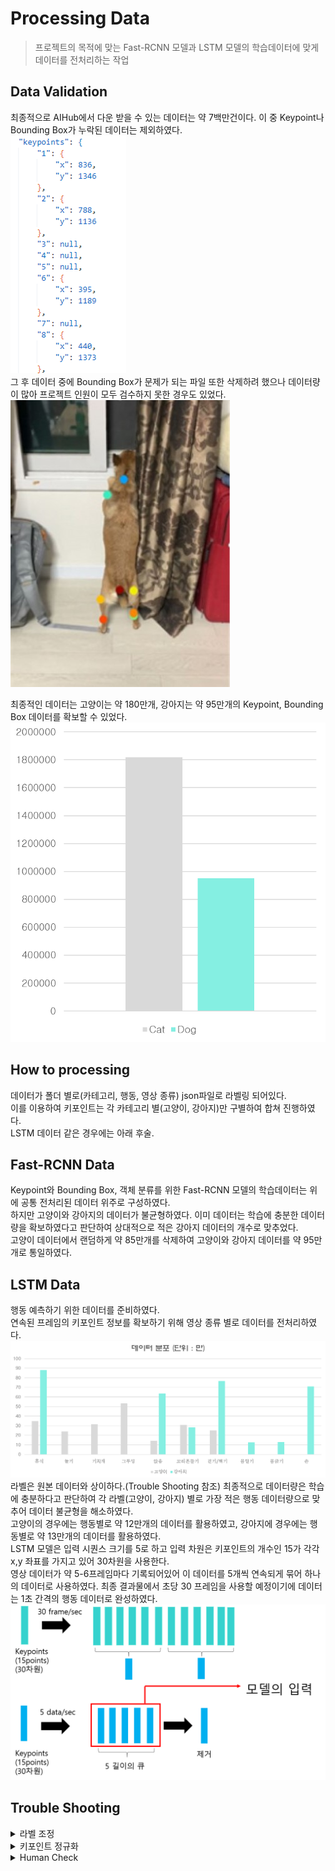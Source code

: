 # Processing Data
> 프로젝트의 목적에 맞는 Fast-RCNN 모델과 LSTM 모델의 학습데이터에 맞게 데이터를 전처리하는 작업

## Data Validation
최종적으로 AIHub에서 다운 받을 수 있는 데이터는 약 7백만건이다. 이 중 Keypoint나 Bounding Box가 누락된 데이터는 제외하였다.  
<img src=https://github.com/YUYUJIN/animalPoseTrain/blob/main/images/keypointsnull.png></img>  
그 후 데이터 중에 Bounding Box가 문제가 되는 파일 또한 삭제하려 했으나 데이터량이 많아 프로젝트 인원이 모두 검수하지 못한 경우도 있었다.  
<img src=https://github.com/YUYUJIN/animalPoseTrain/blob/main/images/bbox.jpg></img>  

최종적인 데이터는 고양이는 약 180만개, 강아지는 약 95만개의 Keypoint, Bounding Box 데이터를 확보할 수 있었다.  
<img src=https://github.com/YUYUJIN/animalPoseTrain/blob/main/images/catdog.png></img>  

## How to processing
데이터가 폴더 별로(카테고리, 행동, 영상 종류) json파일로 라벨링 되어있다.  
이를 이용하여 키포인트는 각 카테고리 별(고양이, 강아지)만 구별하여 합쳐 진행하였다.  
LSTM 데이터 같은 경우에는 아래 후술.

## Fast-RCNN Data
Keypoint와 Bounding Box, 객체 분류를 위한 Fast-RCNN 모델의 학습데이터는 위에 공통 전처리된 데이터 위주로 구성하였다.  
하지만 고양이와 강아지의 데이터가 불균형하였다. 이미 데이터는 학습에 충분한 데이터량을 확보하였다고 판단하여 상대적으로 적은 강아지 데이터의 개수로 맞추었다.  
고양이 데이터에서 랜덤하게 약 85만개를 삭제하여 고양이와 강아지 데이터를 약 95만개로 통일하였다.  

## LSTM Data
행동 예측하기 위한 데이터를 준비하였다.  
연속된 프레임의 키포인트 정보를 확보하기 위해 영상 종류 별로 데이터를 전처리하였다.  
<img src=https://github.com/YUYUJIN/animalPoseTrain/blob/main/images/lstmdata.png></img>  
라벨은 원본 데이터와 상이하다.(Trouble Shooting 참조)  최종적으로 데이터량은 학습에 충분하다고 판단하여 각 라벨(고양이, 강아지) 별로 가장 적은 행동 데이터량으로 맞추어 데이터 불균형을 해소하였다.  
고양이의 경우에는 행동별로 약 12만개의 데이터를 활용하였고, 강아지에 경우에는 행동별로 약 13만개의 데이터를 활용하였다.  
LSTM 모델은 입력 시퀀스 크기를 5로 하고 입력 차원은 키포인트의 개수인 15가 각각 x,y 좌표를 가지고 있어 30차원을 사용한다.  
영상 데이터가 약 5-6프레임마다 기록되어있어 이 데이터를 5개씩 연속되게 묶어 하나의 데이터로 사용하였다. 최종 결과물에서 초당 30 프레임을 사용할 예정이기에 데이터는 1초 간격의 행동 데이터로 완성하였다.  
<img src=https://github.com/YUYUJIN/animalPoseTrain/blob/main/images/dataqueue.png></img>  

## Trouble Shooting
<details>
<summary>라벨 조정</summary>

데이터 학습 결과 성능이 예상보다 낮게 나왔다. 이를 보강하기 위해 라벨을 조정하는 작업을 진행하였다. 라벨을 아예 제외하거나 의미를 합칠 수 있는 단위로 병합하였다.  
고양이 행동은 총 12개였으나 7개로 축소하였다.
허리를 아치로 세움은 데이터가 상대적으로 많이 적어 삭제하였고, 앞발로 꾹꾹 누름과 머리를 들이댐, 좌우로 둥굴음은 놀고 있음으로 병합하였다. 또한 옆으로 누워있음, 납작 엎드림, 배를 깜은 쉬고 있음으로 병합하였다.  
강아지 행동 중 머리를 들이댐과 빙글빙글 돈다는 다른 행동과 중복되는 데이터가 많아 삭제하였다. 이후 두발을 듬과 한발을 듬을 발을 듬으로, 배와 목을 보여주며 누움과 엎드리기를 쉬고 있음으로 병합하였다.  
최종 결과는 위 LSTM Data 분포와 같다.
</details>
<details>
<summary>키포인트 정규화</summary>

Fast-RCNN 모델을 이용한 Keypoint 검출에서는 Keypoint를 정규화하지 않아도 충분히 학습이 일어나 높은 정확도를 보였지만, LSTM에서는 충분히 좋은 결과가 나타나지 않았다.  
이를 확인하기 위해 테스트를 진행한 결과 특정 위치에 대해 결과가 의존하게 되는 것을 확인하였고, 이를 해결하기 위해 위치와 무관한 분포를 데이터로 활용하기로 하였다. 이를 위해 min-max 방식을 이용해 각각의 하나의 프레임 영상에서 검출된 keypoint에 대해 x,y 좌표를 정규화하였다.  
<img src=https://github.com/YUYUJIN/animalPoseTrain/blob/main/images/normalize.png></img>  
최종적으로 결과가 위치에 종속되어 특정 위치에서 특정 결과가 강해지는 경우는 축소되었다.  
</details>
<details>
<summary>Human Check</summary>

Keypoint, Bounding Box는 팀원들이 일부 확인해본 결과 부정확한 데이터가 많이 포함되있지 않았다. 문제는 행동 분류에서 나타났는데, 데이터가 동영상 데이터이다보니 특정 행동만이 동영상에 포함된 것이 아니라서 동영상으로 데이터는 생성하는 단계에서 각 행동별로 다른 행동 데이터가 일부 섞이는 현상이 발생하였다.  
프로젝트 기간이 2주로 짧고, 팀원이 5명이기에 약 10만개의 데이터를 확인하기에는 시간이 부족해 해결하지 못했다.  
의미를 확인하는 작업인 만큼 사람이 확인하는 작업이 들어야했고, 시간 상 작업하지 못해 후에 LSTM 정확도에도 영향을 미쳐 약 60%의 정확도만 달성할 수 있었다.
</details>